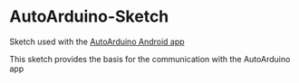 # AutoArduino-Sketch
Sketch used with the [AutoArduino Android app](https://play.google.com/store/apps/details?id=com.joaomgcd.autoarduino)

This sketch provides the basis for the communication with the AutoArduino app
